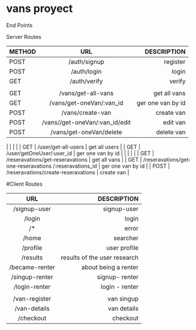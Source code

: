# vans proyect

End Points

Server Routes

| METHOD |                           URL                           |       DESCRIPTION |
| ------ | :-----------------------------------------------------: | ----------------: |
| POST   |                      /auth/signup                       |          register |
| POST   |                       /auth/login                       |             login |
| GET    |                      /auth/verify                       |            verify |
|        |                                                         |                   |
| GET    |                   /vans/get-all-vans                    |      get all vans |
| GET    |                /vans/get-oneVan/:van_id                 | ger one van by id |
| POST   |                    /vans/create-van                     |        create van |
| POST   |                    /vans//get-oneVan/:van_id/edit       |        edit van   |
| POST   |                    /vans/get-oneVan/delete              |        delete van |

|        |                                                         |                   |
| GET    |                   /user/get-all-users                   |     get all users |
| GET    |                /user/getOneUser/:user_id                | ger one van by id |
|        |                                                         |                   |
| GET    |            /reseravations/get-reseravations             |      get all vans |
| GET    | /reseravations/get-one-reseravations /:reseravations_id | ger one van by id |
| POST   |           /reseravations/create-reseravations           |        create van |

#Client Routes

|      URL       |                  DESCRIPTION |
| :------------: | ---------------------------: |
|  /signup-user  |                  signup-user |
|     /login     |                        login |
|      /\*       |                        error |
|     /home      |                     searcher |
|    /profile    |                 user profile |
|    /results    | results of the user research |
| /became-renter |         about being a renter |
| /singup-renter |               signup- renter |
| /login-renter  |               login - renter |
|                |                              |
| /van-register  |                   van singup |
|  /van-details  |                  van details |
|   /checkout    |                     checkout |
